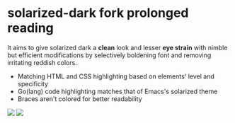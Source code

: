 # solarized-dark fork prolonged reading

It aims to give solarized dark a **clean** look and lesser **eye strain** with nimble but efficient modifications by selectively boldening font and removing irritating reddish colors.

* Matching HTML and CSS highlighting based on elements' level and specificity
* Go(lang) code highlighting matches that of Emacs's solarized theme
* Braces aren't colored for better readability

![](https://cloud.githubusercontent.com/assets/977697/6655313/cad7875e-cb1b-11e4-81f9-2fe0511b3565.png)
![](https://cloud.githubusercontent.com/assets/977697/6655314/d5758f26-cb1b-11e4-9925-4d99da195d54.png)
